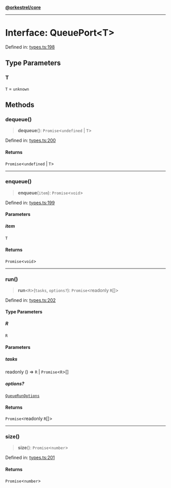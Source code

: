 [**@orkestrel/core**](../index.md)

***

# Interface: QueuePort\<T\>

Defined in: [types.ts:198](https://github.com/orkestrel/core/blob/36bb4ac962a6eb83d3b3b7e1d15ed7b2fd751427/src/types.ts#L198)

## Type Parameters

### T

`T` = `unknown`

## Methods

### dequeue()

> **dequeue**(): `Promise`\<`undefined` \| `T`\>

Defined in: [types.ts:200](https://github.com/orkestrel/core/blob/36bb4ac962a6eb83d3b3b7e1d15ed7b2fd751427/src/types.ts#L200)

#### Returns

`Promise`\<`undefined` \| `T`\>

***

### enqueue()

> **enqueue**(`item`): `Promise`\<`void`\>

Defined in: [types.ts:199](https://github.com/orkestrel/core/blob/36bb4ac962a6eb83d3b3b7e1d15ed7b2fd751427/src/types.ts#L199)

#### Parameters

##### item

`T`

#### Returns

`Promise`\<`void`\>

***

### run()

> **run**\<`R`\>(`tasks`, `options?`): `Promise`\<readonly `R`[]\>

Defined in: [types.ts:202](https://github.com/orkestrel/core/blob/36bb4ac962a6eb83d3b3b7e1d15ed7b2fd751427/src/types.ts#L202)

#### Type Parameters

##### R

`R`

#### Parameters

##### tasks

readonly () => `R` \| `Promise`\<`R`\>[]

##### options?

[`QueueRunOptions`](QueueRunOptions.md)

#### Returns

`Promise`\<readonly `R`[]\>

***

### size()

> **size**(): `Promise`\<`number`\>

Defined in: [types.ts:201](https://github.com/orkestrel/core/blob/36bb4ac962a6eb83d3b3b7e1d15ed7b2fd751427/src/types.ts#L201)

#### Returns

`Promise`\<`number`\>
